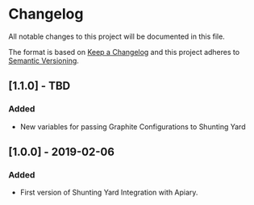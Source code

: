 # Changelog
All notable changes to this project will be documented in this file.

The format is based on [Keep a Changelog](http://keepachangelog.com/en/1.0.0/) and this project adheres to [Semantic Versioning](http://semver.org/spec/v2.0.0.html).

## [1.1.0] - TBD
### Added
- New variables for passing Graphite Configurations to Shunting Yard

## [1.0.0] - 2019-02-06
### Added
- First version of Shunting Yard Integration with Apiary.
